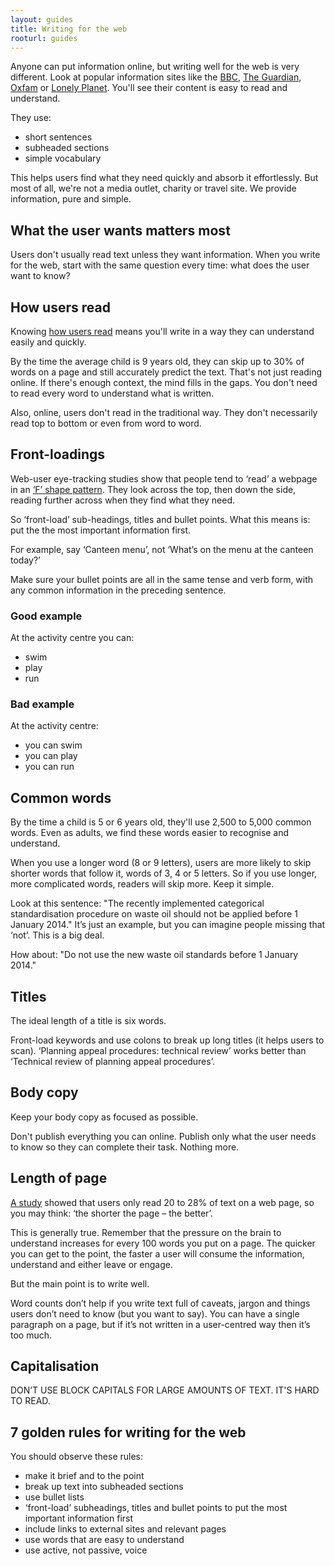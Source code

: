 ```yaml
---
layout: guides
title: Writing for the web
rooturl: guides
---
```


Anyone can put information online, but writing well for the web is very different. Look at popular information sites like the [BBC](http://www.bbc.com/), [The Guardian](http://www.theguardian.com/), [Oxfam](http://www.oxfam.org/) or [Lonely Planet](http://www.lonelyplanet.com/). You'll see their content is easy to read and understand.

They use:

- short sentences
- subheaded sections
- simple vocabulary

This helps users find what they need quickly and absorb it effortlessly. But most of all, we're not a media outlet, charity or travel site. We provide information, pure and simple.

## What the user wants matters most

Users don't usually read text unless they want information. When you write for the web, start with the same question every time: what does the user want to know?

## How users read

Knowing [how users read]({{site.url}}/guides/how-users-read.html) means you'll write in a way they can understand easily and quickly.

By the time the average child is 9 years old, they can skip up to 30% of words on a page and still accurately predict the text. That's not just reading online. If there's enough context, the mind fills in the gaps. You don't need to read every word to understand what is written.

Also, online, users don't read in the traditional way. They don't necessarily read top to bottom or even from word to word.

## Front-loadings

Web-user eye-tracking studies show that people tend to ‘read’ a webpage in an [‘F’ shape pattern](http://www.nngroup.com/articles/f-shaped-pattern-reading-web-content/). They look across the top, then down the side, reading further across when they find what they need.

So ‘front-load’ sub-headings, titles and bullet points. What this means is: put the the most important information first.

For example, say ‘Canteen menu’, not ‘What’s on the menu at the canteen today?’

Make sure your bullet points are all in the same tense and verb form, with any common information in the preceding sentence.

### Good example

At the activity centre you can:

- swim
- play
- run

### Bad example

At the activity centre:

- you can swim
- you can play
- you can run

## Common words

By the time a child is 5 or 6 years old, they'll use 2,500 to 5,000 common words. Even as adults, we find these words easier to recognise and understand.

When you use a longer word (8 or 9 letters), users are more likely to skip shorter words that follow it, words of 3, 4 or 5 letters. So if you use longer, more complicated words, readers will skip more. Keep it simple.

Look at this sentence: "The recently implemented categorical standardisation procedure on waste oil should not be applied before 1 January 2014." It’s just an example, but you can imagine people missing that ‘not’. This is a big deal.

How about: "Do not use the new waste oil standards before 1 January 2014."

## Titles

The ideal length of a title is six words.

Front-load keywords and use colons to break up long titles (it helps users to scan). ‘Planning appeal procedures: technical review’ works better than ‘Technical review of planning appeal procedures’.

## Body copy

Keep your body copy as focused as possible.

Don't publish everything you can online. Publish only what the user needs to know so they can complete their task. Nothing more.

## Length of page

[A study](http://www.nngroup.com/articles/how-little-do-users-read/) showed that users only read 20 to 28% of text on a web page, so you may think: ‘the shorter the page – the better’.

This is generally true. Remember that the pressure on the brain to understand increases for every 100 words you put on a page. The quicker you can get to the point, the faster a user will consume the information, understand and either leave or engage.

But the main point is to write well.

Word counts don’t help if you write text full of caveats, jargon and things users don’t need to know (but you want to say). You can have a single paragraph on a page, but if it’s not written in a user-centred way then it’s too much.

## Capitalisation

DON’T USE BLOCK CAPITALS FOR LARGE AMOUNTS OF TEXT. IT'S HARD TO READ.

## 7 golden rules for writing for the web

You should observe these rules:

- make it brief and to the point
- break up text into subheaded sections
- use bullet lists
- ‘front-load’ subheadings, titles and bullet points to put the most important information first
- include links to external sites and relevant pages
- use words that are easy to understand
- use active, not passive, voice